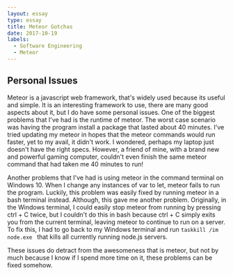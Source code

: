 ```yaml
---
layout: essay
type: essay
title: Meteor Gotchas
date: 2017-10-19
labels:
  - Software Engineering
  - Meteor
---
```


## Personal Issues

Meteor is a javascript web framework, that's widely used because its useful and simple. It is an interesting framework to use, there are many good aspects about it, but I do have some personal issues. One of the biggest problems that I've had is the runtime of meteor. The worst case scenario was having the program install a package that lasted about 40 minutes. I've tried updating my meteor in hopes that the meteor commands would run faster, yet to my avail, it didn't work. I wondered, perhaps my laptop just doesn't have the right specs. However, a friend of mine, with a brand new and powerful gaming computer, couldn't even finish the same meteor command that had taken me 40 minutes to run! 

Another problems that I've had is using meteor in the command terminal on Windows 10. When I change any instances of var to let, meteor fails to run the program. Luckily, this problem was easily fixed by running meteor in a bash terminal instead. Although, this gave me another problem. Originally, in the Windows terminal, I could easily stop meteor from running by pressing ctrl + C twice, but I couldn't do this in bash because ctrl + C simply exits you from the current terminal, leaving meteor to continue to run on a server. To fix this, I had to go back to my Windows terminal and run ```taskkill /im node.exe ``` that kills all currently running node.js servers. 

These issues do detract from the awesomeness that is meteor, but not by much because I know if I spend more time on it, these problems can be fixed somehow. 
